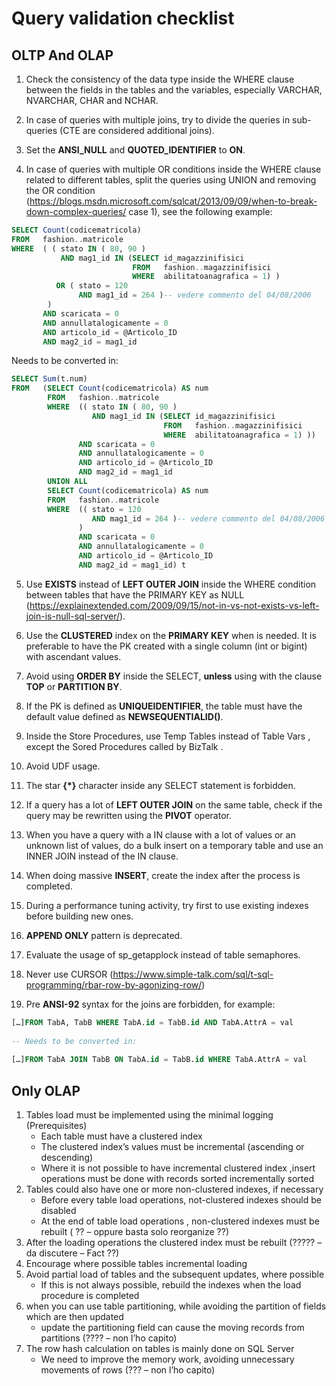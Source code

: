 # Query validation checklist
## OLTP And OLAP
1. Check the consistency of the data type inside the WHERE clause between the fields in the tables and the variables, especially VARCHAR, NVARCHAR, CHAR and NCHAR.

2. In case of queries with multiple joins, try to divide the queries in sub-queries (CTE are considered additional joins).

3. Set the **ANSI_NULL** and **QUOTED_IDENTIFIER** to **ON**.

4. In case of queries with multiple OR conditions inside the WHERE clause related to different tables, split the queries using UNION and removing the OR condition (https://blogs.msdn.microsoft.com/sqlcat/2013/09/09/when-to-break-down-complex-queries/ case 1), see the following example:

```sql
SELECT Count(codicematricola)
FROM   fashion..matricole
WHERE  ( ( stato IN ( 80, 90 )
           AND mag1_id IN (SELECT id_magazzinifisici
                           FROM   fashion..magazzinifisici
                           WHERE  abilitatoanagrafica = 1) )
          OR ( stato = 120
               AND mag1_id = 264 )-- vedere commento del 04/08/2006
        )
       AND scaricata = 0
       AND annullatalogicamente = 0
       AND articolo_id = @Articolo_ID
       AND mag2_id = mag1_id 
``` 
Needs to be converted in:
```sql
SELECT Sum(t.num)
FROM   (SELECT Count(codicematricola) AS num
        FROM   fashion..matricole
        WHERE  (( stato IN ( 80, 90 )
                  AND mag1_id IN (SELECT id_magazzinifisici
                                  FROM   fashion..magazzinifisici
                                  WHERE  abilitatoanagrafica = 1) ))
               AND scaricata = 0
               AND annullatalogicamente = 0
               AND articolo_id = @Articolo_ID
               AND mag2_id = mag1_id
        UNION ALL
        SELECT Count(codicematricola) AS num
        FROM   fashion..matricole
        WHERE  (( stato = 120
                  AND mag1_id = 264 )-- vedere commento del 04/08/2006
               )
               AND scaricata = 0
               AND annullatalogicamente = 0
               AND articolo_id = @Articolo_ID
               AND mag2_id = mag1_id) t 
```

5. Use **EXISTS** instead of **LEFT OUTER JOIN** inside the WHERE condition between tables that have the PRIMARY KEY as NULL (https://explainextended.com/2009/09/15/not-in-vs-not-exists-vs-left-join-is-null-sql-server/).

6. Use the **CLUSTERED** index on the **PRIMARY KEY** when is needed. It is preferable to have the PK created with a single column (int or bigint) with ascendant values.

7. Avoid using **ORDER BY** inside the SELECT, **unless** using with the clause **TOP** or **PARTITION BY**.

8. If the PK is defined as **UNIQUEIDENTIFIER**, the table must have the default value defined as **NEWSEQUENTIALID()**.

9. Inside the Store Procedures, use Temp Tables instead of Table Vars , except the Sored Procedures called by BizTalk .

10. Avoid UDF usage.

11. The star **{*}** character inside any SELECT statement is forbidden.

12. If a query has a lot of **LEFT OUTER JOIN** on the same table, check if the query may be rewritten  using the **PIVOT** operator.

13. When you have a query with a IN clause with a lot of values or an unknown list of values, do a bulk insert on a temporary table and use an INNER JOIN instead of the IN clause.

14. When doing massive **INSERT**, create the index after the process is completed.

15. During a performance tuning activity, try first to use  existing indexes before building new ones.

16. **APPEND ONLY** pattern is deprecated.

17. Evaluate the usage of sp_getapplock instead of table semaphores.

18. Never use CURSOR (https://www.simple-talk.com/sql/t-sql-programming/rbar-row-by-agonizing-row/)

19. Pre **ANSI-92** syntax for the joins are forbidden,
for example:
```sql
[…]FROM TabA, TabB WHERE TabA.id = TabB.id AND TabA.AttrA = val
 
-- Needs to be converted in:
 
[…]FROM TabA JOIN TabB ON TabA.id = TabB.id WHERE TabA.AttrA = val
```

## Only OLAP

1. Tables load must be implemented  using the minimal logging (Prerequisites)
    * Each table must have a clustered index
    * The clustered index’s values must be incremental  (ascending or descending)
    * Where it is not possible to have incremental clustered index ,insert operations must be done with records sorted incrementally sorted
2. Tables could  also have one or more non-clustered indexes, if necessary
    * Before every table load operations, not-clustered indexes should be disabled
    * At the end of table load operations , non-clustered indexes must be rebuilt ( ?? – oppure basta solo reorganize ??)
3. After the loading operations the clustered index must be rebuilt (????? – da discutere – Fact ??)
4. Encourage where possible tables incremental loading
5. Avoid partial load of tables and the subsequent updates, where possible
    * If this is not always possible,  rebuild the indexes when the load procedure is completed
6. when you can use table partitioning, while avoiding the partition of fields which are then updated
    * update the partitioning field can cause the moving records from partitions (???? – non l’ho capito)
7. The row hash calculation on tables is mainly done on SQL Server
    * We need to improve the memory work, avoiding unnecessary movements of rows (??? – non l’ho capito)